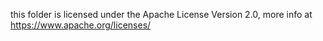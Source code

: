 this folder is licensed under the Apache License Version 2.0, more info at https://www.apache.org/licenses/
